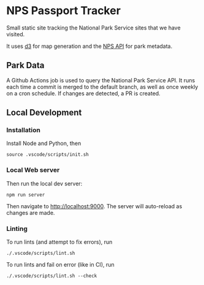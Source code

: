 # NPS Passport Tracker

Small static site tracking the National Park Service sites that we have visited.

It uses [d3](https://d3js.org/) for map generation and the [NPS API](https://www.nps.gov/subjects/developer/api-documentation.htm)
for park metadata.

## Park Data

A Github Actions job is used to query the National Park Service API. It runs
each time a commit is merged to the default branch, as well as once weekly on a
cron schedule. If changes are detected, a PR is created.

## Local Development

### Installation

Install Node and Python, then

```console
source .vscode/scripts/init.sh
```

### Local Web server

Then run the local dev server:

```console
npm run server
```

Then navigate to [http://localhost:9000](http://localhost:9000).
The server will auto-reload as changes are made.

### Linting

To run lints (and attempt to fix errors), run

```console
./.vscode/scripts/lint.sh
```

To run lints and fail on error (like in CI), run

```console
./.vscode/scripts/lint.sh --check
```
